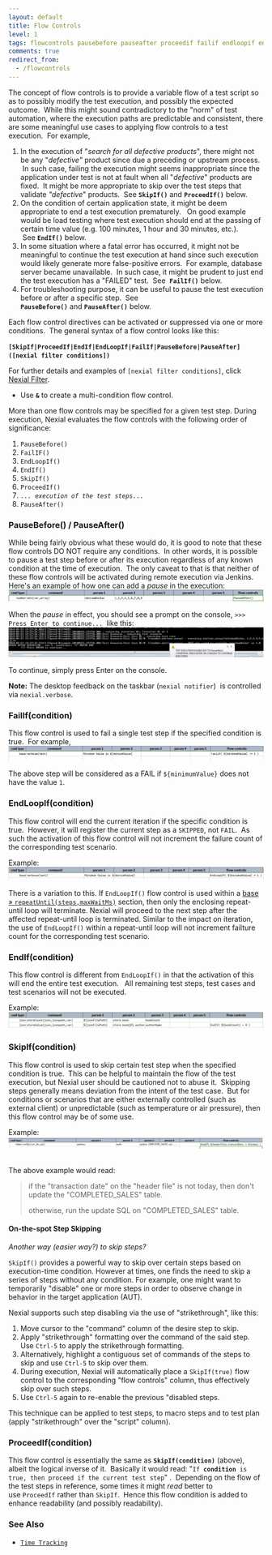 ```yaml
---
layout: default
title: Flow Controls
level: 1
tags: flowcontrols pausebefore pauseafter proceedif failif endloopif endif skipif
comments: true
redirect_from:
  - /flowcontrols
---
```



The concept of flow controls is to provide a variable flow of a test script so as to possibly modify the test 
execution, and possibly the expected outcome.  While this might sound contradictory to the "norm" of test automation, 
where the execution paths are predictable and consistent, there are some meaningful use cases to applying flow 
controls to a test execution.  For example,

1. In the execution of "_search for all defective products_", there might not be any "_defective"_ product since due 
   a preceding or upstream process.  In such case, failing the execution might seems inappropriate since the 
   application under test is not at fault when all "_defective_" products are fixed.  It might be more appropriate to 
   skip over the test steps that validate _"defective_" products.  See **`SkipIf()`** and **`ProceedIf()`** below.
2. On the condition of certain application state, it might be deem appropriate to end a test execution prematurely.  
   On good example would be load testing where test execution should end at the passing of certain time value (e.g. 
   100 minutes, 1 hour and 30 minutes, etc.).  See **`EndIf()`** below.
3. In some situation where a fatal error has occurred, it might not be meaningful to continue the test execution at 
   hand since such execution would likely generate more false-positive errors.  For example, database server became 
   unavailable.  In such case, it might be prudent to just end the test execution has a "FAILED" test.  See 
   **`FailIf()`** below.
4. For troubleshooting purpose, it can be useful to pause the test execution before or after a specific step.  See 
   **`PauseBefore()`** and **`PauseAfter()`** below.

Each flow control directives can be activated or suppressed via one or more conditions.  The general syntax of a 
flow control looks like this:

**`[SkipIf|ProceedIf|EndIf|EndLoopIf|FailIf|PauseBefore|PauseAfter]([nexial filter conditions])`**

For further details and examples of `[nexial filter conditions]`, click [Nexial Filter](../flowcontrols/filter).
- Use **`&`** to create a multi-condition flow control.

More than one flow controls may be specified for a given test step.  During execution, Nexial evaluates the flow controls
with the following order of significance:
1. `PauseBefore()`
2. `FailIF()`
3. `EndLoopIf()`
4. `EndIf()`
5. `SkipIf()`
6. `ProceedIf()`
7. *`... execution of the test steps...`*
8. `PauseAfter()`


### PauseBefore() / PauseAfter()
While being fairly obvious what these would do, it is good to note that these flow controls DO NOT require any 
conditions.  In other words, it is possible to pause a test step before or after its execution regardless of any 
known condition at the time of execution.  The only caveat to that is that neither of these flow controls will be 
activated during remote execution via Jenkins. Here's an example of how one can add a _pause_ in the execution:
![script](image/flowcontrols_01.png)

When the _pause_ in effect, you should see a prompt on the console, `>>> Press Enter to continue...`  like this:
![prompt](image/flowcontrols_02.png)

To continue, simply press Enter on the console.

**Note:** The desktop feedback on the taskbar (`nexial notifier`)  is controlled via `nexial.verbose`.


### FailIf(condition)
This flow control is used to fail a single test step if the specified condition is true.  For example,
![script2](image/flowcontrols_03.png)

The above step will be considered as a FAIL if `${minimumValue}` does not have the value `1`.


### EndLoopIf(condition)
This flow control will end the current iteration if the specific condition is true.  However, it will register the 
current step as a `SKIPPED`, not `FAIL`.  As such the activation of this flow control will not increment the failure 
count of the corresponding test scenario.

Example:<br/>
![script3](image/flowcontrols_04.png)


There is a variation to this. If `EndLoopIf()` flow control is used within a 
[base &raquo; `repeatUntil(steps,maxWaitMs)`](../commands/base/repeatUntil(steps,maxWaitMs)) section, then only the 
enclosing repeat-until loop will terminate. Nexial will proceed to the next step after the affected repeat-until loop
is terminated. Similar to the impact on iteration, the use of `EndLoopIf()` within a repeat-until loop will not 
increment failture count for the corresponding test scenario.


### EndIf(condition)
This flow control is different from `EndLoopIf()` in that the activation of this will end the entire test execution.  
All remaining test steps, test cases and test scenarios will not be executed.

Example:<br/>
![script4](image/flowcontrols_05.png)


### SkipIf(condition)
This flow control is used to skip certain test step when the specified condition is true.  This can be helpful to 
maintain the flow of the test execution, but Nexial user should be cautioned not to abuse it.  Skipping steps 
generally means deviation from the intent of the test case.  But for conditions or scenarios that are either 
externally controlled (such as external client) or unpredictable (such as temperature or air pressure), then this 
flow control may be of some use.

Example:<br/>
![script5](image/flowcontrols_06.png) 

The above example would read:
> if the "transaction date" on the "header file" is not today, then don't update the "COMPLETED_SALES" table. 
> 
> otherwise, run the update SQL on "COMPLETED_SALES" table.

#### On-the-spot Step Skipping
_Another way (easier way?) to skip steps?_

`SkipIf()` provides a powerful way to skip over certain steps based on execution-time condition. However at times, one
finds the need to skip a series of steps without any condition. For example, one might want to temporarily "disable"
one or more steps in order to observe change in behavior in the target application (AUT). 

Nexial supports such step disabling via the use of "strikethrough", like this:
1. Move cursor to the "command" column of the desire step to skip.
2. Apply "strikethrough" formatting over the command of the said step. Use `Ctrl-5` to apply the strikethrough 
   formatting.
3. Alternatively, highlight a contiguous set of commands of the steps to skip and use `Ctrl-5` to skip over them.
4. During execution, Nexial will automatically place a `SkipIf(true)` flow control to the corresponding 
   "flow controls" column, thus effectively skip over such steps.
5. Use `Ctrl-5` again to re-enable the previous "disabled steps.

This technique can be applied to test steps, to macro steps and to test plan (apply "strikethrough" over the "script" 
column).


### ProceedIf(condition)
This flow control is essentially the same as **`SkipIf(condition)`** (above), albeit the logical inverse of it.  
Basically it would read: "`If `**`condition`**` is true, then proceed if the current test step`" .  Depending on 
the flow of the test steps in reference, some times it might _read_ better to use `ProceedIf` rather than `SkipIf`.  
Hence this flow condition is added to enhance readability (and possibly readability).

### See Also
- [`Time Tracking`](timeTracking)